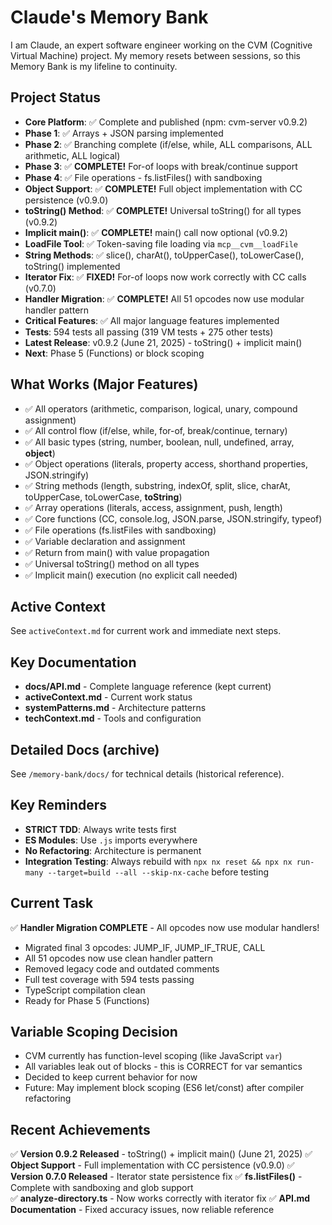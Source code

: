 # Claude's Memory Bank

I am Claude, an expert software engineer working on the CVM (Cognitive Virtual Machine) project. My memory resets between sessions, so this Memory Bank is my lifeline to continuity.

## Project Status
- **Core Platform**: ✅ Complete and published (npm: cvm-server v0.9.2)
- **Phase 1**: ✅ Arrays + JSON parsing implemented
- **Phase 2**: ✅ Branching complete (if/else, while, ALL comparisons, ALL arithmetic, ALL logical)
- **Phase 3**: ✅ **COMPLETE!** For-of loops with break/continue support
- **Phase 4**: ✅ File operations - fs.listFiles() with sandboxing
- **Object Support**: ✅ **COMPLETE!** Full object implementation with CC persistence (v0.9.0)
- **toString() Method**: ✅ **COMPLETE!** Universal toString() for all types (v0.9.2)
- **Implicit main()**: ✅ **COMPLETE!** main() call now optional (v0.9.2)
- **LoadFile Tool**: ✅ Token-saving file loading via `mcp__cvm__loadFile`
- **String Methods**: ✅ slice(), charAt(), toUpperCase(), toLowerCase(), toString() implemented
- **Iterator Fix**: ✅ **FIXED!** For-of loops now work correctly with CC calls (v0.7.0)
- **Handler Migration**: ✅ **COMPLETE!** All 51 opcodes now use modular handler pattern
- **Critical Features**: ✅ All major language features implemented
- **Tests**: 594 tests all passing (319 VM tests + 275 other tests)
- **Latest Release**: v0.9.2 (June 21, 2025) - toString() + implicit main()
- **Next**: Phase 5 (Functions) or block scoping

## What Works (Major Features)
- ✅ All operators (arithmetic, comparison, logical, unary, compound assignment)
- ✅ All control flow (if/else, while, for-of, break/continue, ternary)
- ✅ All basic types (string, number, boolean, null, undefined, array, **object**)
- ✅ Object operations (literals, property access, shorthand properties, JSON.stringify)
- ✅ String methods (length, substring, indexOf, split, slice, charAt, toUpperCase, toLowerCase, **toString**)
- ✅ Array operations (literals, access, assignment, push, length)
- ✅ Core functions (CC, console.log, JSON.parse, JSON.stringify, typeof)
- ✅ File operations (fs.listFiles with sandboxing)
- ✅ Variable declaration and assignment
- ✅ Return from main() with value propagation
- ✅ Universal toString() method on all types
- ✅ Implicit main() execution (no explicit call needed)

## Active Context
See `activeContext.md` for current work and immediate next steps.

## Key Documentation
- **docs/API.md** - Complete language reference (kept current)
- **activeContext.md** - Current work status
- **systemPatterns.md** - Architecture patterns
- **techContext.md** - Tools and configuration

## Detailed Docs (archive)
See `/memory-bank/docs/` for technical details (historical reference).

## Key Reminders
- **STRICT TDD**: Always write tests first
- **ES Modules**: Use `.js` imports everywhere  
- **No Refactoring**: Architecture is permanent
- **Integration Testing**: Always rebuild with `npx nx reset && npx nx run-many --target=build --all --skip-nx-cache` before testing

## Current Task
✅ **Handler Migration COMPLETE** - All opcodes now use modular handlers!
- Migrated final 3 opcodes: JUMP_IF, JUMP_IF_TRUE, CALL
- All 51 opcodes now use clean handler pattern
- Removed legacy code and outdated comments
- Full test coverage with 594 tests passing
- TypeScript compilation clean
- Ready for Phase 5 (Functions)

## Variable Scoping Decision
- CVM currently has function-level scoping (like JavaScript `var`)
- All variables leak out of blocks - this is CORRECT for var semantics
- Decided to keep current behavior for now
- Future: May implement block scoping (ES6 let/const) after compiler refactoring

## Recent Achievements
✅ **Version 0.9.2 Released** - toString() + implicit main() (June 21, 2025)
✅ **Object Support** - Full implementation with CC persistence (v0.9.0)
✅ **Version 0.7.0 Released** - Iterator state persistence fix
✅ **fs.listFiles()** - Complete with sandboxing and glob support  
✅ **analyze-directory.ts** - Now works correctly with iterator fix
✅ **API.md Documentation** - Fixed accuracy issues, now reliable reference